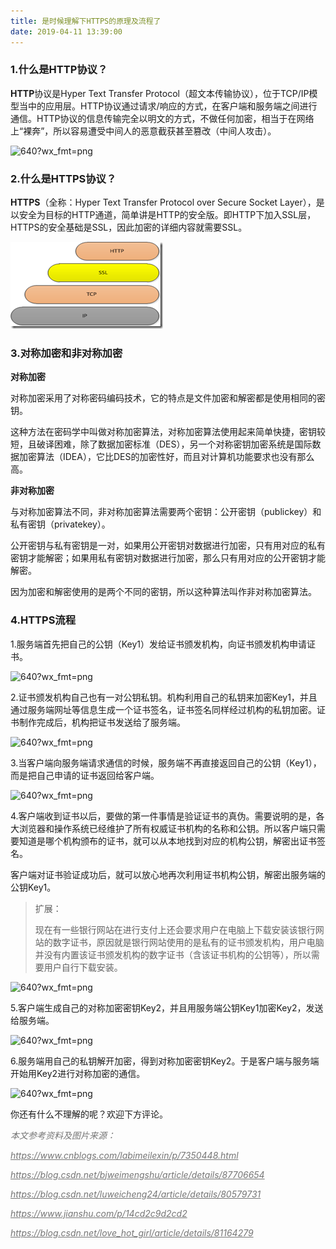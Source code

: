 ```yaml
---
title: 是时候理解下HTTPS的原理及流程了
date: 2019-04-11 13:39:00
---
```

### 1.什么是HTTP协议？

**HTTP**协议是Hyper Text Transfer Protocol（超文本传输协议），位于TCP/IP模型当中的应用层。HTTP协议通过请求/响应的方式，在客户端和服务端之间进行通信。HTTP协议的信息传输完全以明文的方式，不做任何加密，相当于在网络上“裸奔”，所以容易遭受中间人的恶意截获甚至篡改（中间人攻击）。

![640?wx_fmt=png](./20190411是时候理解下HTTPS的原理及流程了/640?wx_fmt=png)

### 2.什么是HTTPS协议？

**HTTPS**（全称：Hyper Text Transfer Protocol over Secure Socket Layer），是以安全为目标的HTTP通道，简单讲是HTTP的安全版。即HTTP下加入SSL层，HTTPS的安全基础是SSL，因此加密的详细内容就需要SSL。

![img](./20190411是时候理解下HTTPS的原理及流程了/731178-20150909141948981-713077090.png)

### 3.对称加密和非对称加密

**对称加密**

对称加密采用了对称密码编码技术，它的特点是文件加密和解密都是使用相同的密钥。

这种方法在密码学中叫做对称加密算法，对称加密算法使用起来简单快捷，密钥较短，且破译困难，除了数据加密标准（DES），另一个对称密钥加密系统是国际数据加密算法（IDEA），它比DES的加密性好，而且对计算机功能要求也没有那么高。

**非对称加密**

与对称加密算法不同，非对称加密算法需要两个密钥：公开密钥（publickey）和私有密钥（privatekey）。

公开密钥与私有密钥是一对，如果用公开密钥对数据进行加密，只有用对应的私有密钥才能解密；如果用私有密钥对数据进行加密，那么只有用对应的公开密钥才能解密。

因为加密和解密使用的是两个不同的密钥，所以这种算法叫作非对称加密算法。

### 4.HTTPS流程

1.服务端首先把自己的公钥（Key1）发给证书颁发机构，向证书颁发机构申请证书。

![640?wx_fmt=png](/Users/yueshutong/Downloads/md/2019/LOCAL/20190411是时候理解下HTTPS的原理及流程了/640?wx_fmt=png)

2.证书颁发机构自己也有一对公钥私钥。机构利用自己的私钥来加密Key1，并且通过服务端网址等信息生成一个证书签名，证书签名同样经过机构的私钥加密。证书制作完成后，机构把证书发送给了服务端。

![640?wx_fmt=png](/Users/yueshutong/Downloads/md/2019/LOCAL/20190411是时候理解下HTTPS的原理及流程了/640?wx_fmt=png)

3.当客户端向服务端请求通信的时候，服务端不再直接返回自己的公钥（Key1），而是把自己申请的证书返回给客户端。

![640?wx_fmt=png](/Users/yueshutong/Downloads/md/2019/LOCAL/20190411是时候理解下HTTPS的原理及流程了/640?wx_fmt=png)

4.客户端收到证书以后，要做的第一件事情是验证证书的真伪。需要说明的是，各大浏览器和操作系统已经维护了所有权威证书机构的名称和公钥。所以客户端只需要知道是哪个机构颁布的证书，就可以从本地找到对应的机构公钥，解密出证书签名。

客户端对证书验证成功后，就可以放心地再次利用证书机构公钥，解密出服务端的公钥Key1。

> 扩展：
> 
> 现在有一些银行网站在进行支付上还会要求用户在电脑上下载安装该银行网站的数字证书，原因就是银行网站使用的是私有的证书颁发机构，用户电脑并没有内置该证书颁发机构的数字证书（含该证书机构的公钥等），所以需要用户自行下载安装。

![640?wx_fmt=png](/Users/yueshutong/Downloads/md/2019/LOCAL/20190411是时候理解下HTTPS的原理及流程了/640?wx_fmt=png)

5.客户端生成自己的对称加密密钥Key2，并且用服务端公钥Key1加密Key2，发送给服务端。

![640?wx_fmt=png](/Users/yueshutong/Downloads/md/2019/LOCAL/20190411是时候理解下HTTPS的原理及流程了/640?wx_fmt=png)

6.服务端用自己的私钥解开加密，得到对称加密密钥Key2。于是客户端与服务端开始用Key2进行对称加密的通信。

![640?wx_fmt=png](/Users/yueshutong/Downloads/md/2019/LOCAL/20190411是时候理解下HTTPS的原理及流程了/640?wx_fmt=png)

你还有什么不理解的呢？欢迎下方评论。


<p><em style="
    color: #757575;
">本文参考资料及图片来源：</em></p>
<p><em><a href="https://www.cnblogs.com/labimeilexin/p/7350448.html" class="uri" style="
    color: #757575;
">https://www.cnblogs.com/labimeilexin/p/7350448.html</a></em></p>
<p><em><a href="https://blog.csdn.net/bjweimengshu/article/details/87706654" class="uri" style="
    color: #757575;
">https://blog.csdn.net/bjweimengshu/article/details/87706654</a></em></p>
<p><em><a href="https://blog.csdn.net/luweicheng24/article/details/80579731" class="uri" style="
    color: #757575;
">https://blog.csdn.net/luweicheng24/article/details/80579731</a></em></p>
<p><em><a href="https://www.jianshu.com/p/14cd2c9d2cd2" class="uri" style="
    color: #757575;
">https://www.jianshu.com/p/14cd2c9d2cd2</a></em></p>
<p><em><a href="https://blog.csdn.net/love_hot_girl/article/details/81164279" class="uri" style="
    color: #757575;
">https://blog.csdn.net/love_hot_girl/article/details/81164279</a></em></p>

<!--
*本文参考资料及图片来源：*

*https://www.cnblogs.com/labimeilexin/p/7350448.html*

*https://blog.csdn.net/bjweimengshu/article/details/87706654*

*https://blog.csdn.net/luweicheng24/article/details/80579731*

*https://www.jianshu.com/p/14cd2c9d2cd2*

*https://blog.csdn.net/love_hot_girl/article/details/81164279*
*-->